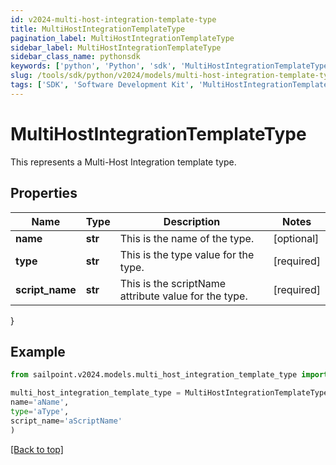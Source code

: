 ```yaml
---
id: v2024-multi-host-integration-template-type
title: MultiHostIntegrationTemplateType
pagination_label: MultiHostIntegrationTemplateType
sidebar_label: MultiHostIntegrationTemplateType
sidebar_class_name: pythonsdk
keywords: ['python', 'Python', 'sdk', 'MultiHostIntegrationTemplateType', 'V2024MultiHostIntegrationTemplateType'] 
slug: /tools/sdk/python/v2024/models/multi-host-integration-template-type
tags: ['SDK', 'Software Development Kit', 'MultiHostIntegrationTemplateType', 'V2024MultiHostIntegrationTemplateType']
---
```


# MultiHostIntegrationTemplateType

This represents a Multi-Host Integration template type.

## Properties

Name | Type | Description | Notes
------------ | ------------- | ------------- | -------------
**name** | **str** | This is the name of the type. | [optional] 
**type** | **str** | This is the type value for the type. | [required]
**script_name** | **str** | This is the scriptName attribute value for the type. | [required]
}

## Example

```python
from sailpoint.v2024.models.multi_host_integration_template_type import MultiHostIntegrationTemplateType

multi_host_integration_template_type = MultiHostIntegrationTemplateType(
name='aName',
type='aType',
script_name='aScriptName'
)

```
[[Back to top]](#) 

